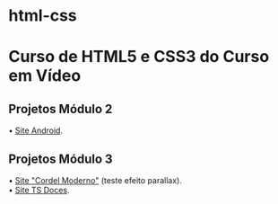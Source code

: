 # html-css
 <h1>Curso de HTML5 e CSS3 do Curso em Vídeo</h1>

<h2>Projetos Módulo 2</h2>
<p>
• <a href="https://eduardocasati.github.io/projeto-android/" target="_blank">Site Android</a>.
</br>
<h2>Projetos Módulo 3</h2>
<p>
• <a href="https://eduardocasati.github.io/projeto-cordel/" target="_blank">Site "Cordel Moderno"</a> (teste efeito parallax).
</br>
• <a href="https://eduardocasati.github.io/site-tsdoces2/" target="_blank">Site TS Doces</a>.
</p>